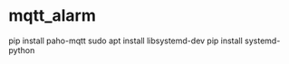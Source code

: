 # mqtt_alarm

 pip install paho-mqtt
 sudo apt install libsystemd-dev
 pip install systemd-python
 
